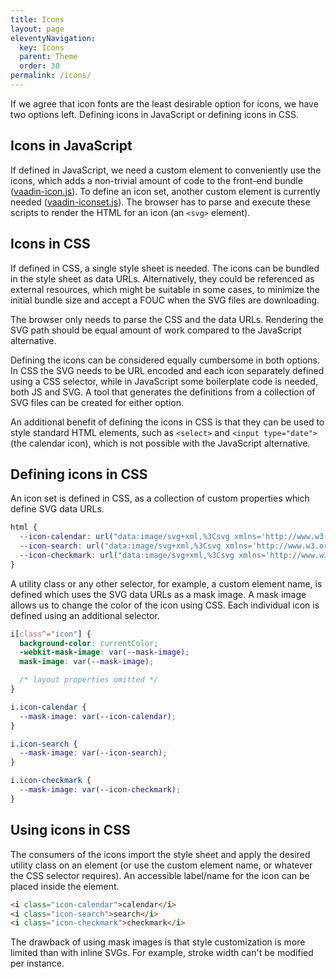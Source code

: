 ```yaml
---
title: Icons
layout: page
eleventyNavigation:
  key: Icons
  parent: Theme
  order: 30
permalink: /icons/
---
```


If we agree that icon fonts are the least desirable option for icons, we have two options left. Defining icons in JavaScript or defining icons in CSS.

## Icons in JavaScript

If defined in JavaScript, we need a custom element to conveniently use the icons, which adds a non-trivial amount of code to the front-end bundle ([vaadin-icon.js](https://github.com/vaadin/web-components/blob/master/packages/icon/src/vaadin-icon.js)). To define an icon set, another custom element is currently needed ([vaadin-iconset.js](https://github.com/vaadin/web-components/blob/master/packages/icon/src/vaadin-iconset.js)). The browser has to parse and execute these scripts to render the HTML for an icon (an `<svg>` element).

## Icons in CSS

If defined in CSS, a single style sheet is needed. The icons can be bundled in the style sheet as data URLs. Alternatively, they could be referenced as external resources, which might be suitable in some cases, to minimize the initial bundle size and accept a FOUC when the SVG files are downloading.

The browser only needs to parse the CSS and the data URLs. Rendering the SVG path should be equal amount of work compared to the JavaScript alternative.

Defining the icons can be considered equally cumbersome in both options. In CSS the SVG needs to be URL encoded and each icon separately defined using a CSS selector, while in JavaScript some boilerplate code is needed, both JS and SVG. A tool that generates the definitions from a collection of SVG files can be created for either option.

An additional benefit of defining the icons in CSS is that they can be used to style standard HTML elements, such as `<select>` and `<input type="date">` (the calendar icon), which is not possible with the JavaScript alternative.

## Defining icons in CSS
An icon set is defined in CSS, as a collection of custom properties which define SVG data URLs.
```css
html {
  --icon-calendar: url("data:image/svg+xml,%3Csvg xmlns='http://www.w3.org/2000/svg' fill='none' viewBox='0 0 24 24' stroke='currentColor'%3E%3Cpath stroke-linecap='round' stroke-linejoin='round' stroke-width='2' d='M8 7V3m8 4V3m-9 8h10M5 21h14a2 2 0 002-2V7a2 2 0 00-2-2H5a2 2 0 00-2 2v12a2 2 0 002 2z' /%3E%3C/svg%3E");
  --icon-search: url("data:image/svg+xml,%3Csvg xmlns='http://www.w3.org/2000/svg' fill='none' viewBox='0 0 24 24' stroke='currentColor'%3E%3Cpath stroke-linecap='round' stroke-linejoin='round' stroke-width='2' d='M21 21l-6-6m2-5a7 7 0 11-14 0 7 7 0 0114 0z' /%3E%3C/svg%3E");
  --icon-checkmark: url("data:image/svg+xml,%3Csvg xmlns='http://www.w3.org/2000/svg' fill='none' viewBox='0 0 24 24' stroke='currentColor'%3E%3Cpath stroke-linecap='round' stroke-linejoin='round' stroke-width='2' d='M5 13l4 4L19 7' /%3E%3C/svg%3E");
}
```

A utility class or any other selector, for example, a custom element name, is defined which uses the SVG data URLs as a mask image. A mask image allows us to change the color of the icon using CSS. Each individual icon is defined using an additional selector.
```css
i[class^="icon"] {
  background-color: currentColor;
  -webkit-mask-image: var(--mask-image);
  mask-image: var(--mask-image);

  /* layout properties omitted */
}

i.icon-calendar {
  --mask-image: var(--icon-calendar);
}

i.icon-search {
  --mask-image: var(--icon-search);
}

i.icon-checkmark {
  --mask-image: var(--icon-checkmark);
}
```

## Using icons in CSS
The consumers of the icons import the style sheet and apply the desired utility class on an element (or use the custom element name, or whatever the CSS selector requires). An accessible label/name for the icon can be placed inside the element.

<render-example></render-example>
```html
<i class="icon-calendar">calendar</i>
<i class="icon-search">search</i>
<i class="icon-checkmark">checkmark</i>
```

The drawback of using mask images is that style customization is more limited than with inline SVGs. For example, stroke width can't be modified per instance.
